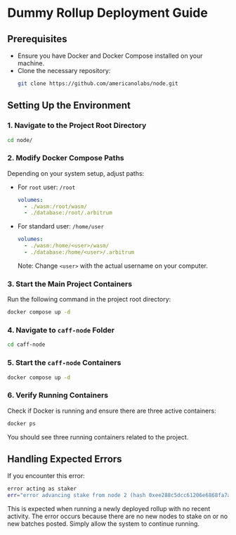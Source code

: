 # Dummy Rollup Deployment Guide

## Prerequisites
- Ensure you have Docker and Docker Compose installed on your machine.
- Clone the necessary repository:
  ```sh
  git clone https://github.com/americanolabs/node.git
  ```

## Setting Up the Environment

### 1. Navigate to the Project Root Directory
   ```sh
   cd node/
   ```

### 2. Modify Docker Compose Paths
   Depending on your system setup, adjust paths:
   - For `root` user: `/root`
     ```yaml
     volumes:
       - ./wasm:/root/wasm/
       - ./database:/root/.arbitrum
     ```
   - For standard user: `/home/user`
     ```yaml
     volumes:
       - ./wasm:/home/<user>/wasm/
       - ./database:/home/<user>/.arbitrum
     ```
     Note: Change `<user>` with the actual username on your computer.
### 3. Start the Main Project Containers
   Run the following command in the project root directory:
   ```sh
   docker compose up -d
   ```

### 4. Navigate to `caff-node` Folder
   ```sh
   cd caff-node
   ```

### 5. Start the `caff-node` Containers
   ```sh
   docker compose up -d
   ```

### 6. Verify Running Containers
   Check if Docker is running and ensure there are three active containers:
   ```sh
   docker ps
   ```
   You should see three running containers related to the project.

## Handling Expected Errors
If you encounter this error:
```sh
error acting as staker                    
err="error advancing stake from node 2 (hash 0xee288c5dcc61206e6868fa7a01da6abaabe22d6c849718a47eb361857b7e8dd8): error generating node action: block validation is still pending"
```
This is expected when running a newly deployed rollup with no recent activity. The error occurs because there are no new nodes to stake on or no new batches posted. Simply allow the system to continue running.

